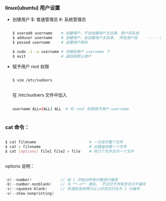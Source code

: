 
### linux(ubuntu) 用户设置
    
* 创建用户
    $: 普通管理员
    #: 系统管理员
    
    ```sh
    
    $ useradd username    # 创建用户，不会创建用户主目录、用户同名组
    $ adduser username    # 创建用户，会创建用户主目录、 同名用户组    ----- ubuntu 最好用起创建用户
    $ passwd username     # 设置用户密码
        
    $ sudo -i -u username # 切换到用户 username 下
    $ exit                # 退回到默认用户 

    ```


* 赋予用户 root 权限
    
    ```sh
        
    $ vim /etc/sudoers
        
    ```
    在 /etc/sudoers 文件中加入
        
    ```sh
        
    username ALL=(ALL) ALL  # 将 root 权限赋予用户 username
        
    ```



### cat 命令：

```sh

$ cat filename                        # 一次显示整个文件
$ cat > filename                      # 从键盘创建一个文件
$ cat [options] file1 file2 > file    # 将几个文件合为一个文件
    
```

options 说明：

```c

-n(--number)             // 由 1 开始对所有行数进行编号
-b(--number-nonblank)    // 与 **-n** 类似， 不过对于所有空白行不编号
-s(--squeeze-blank)      // 将遇到连续两行以上的空白行合为 1 行编号
-v(--show-nonprinting)

```






